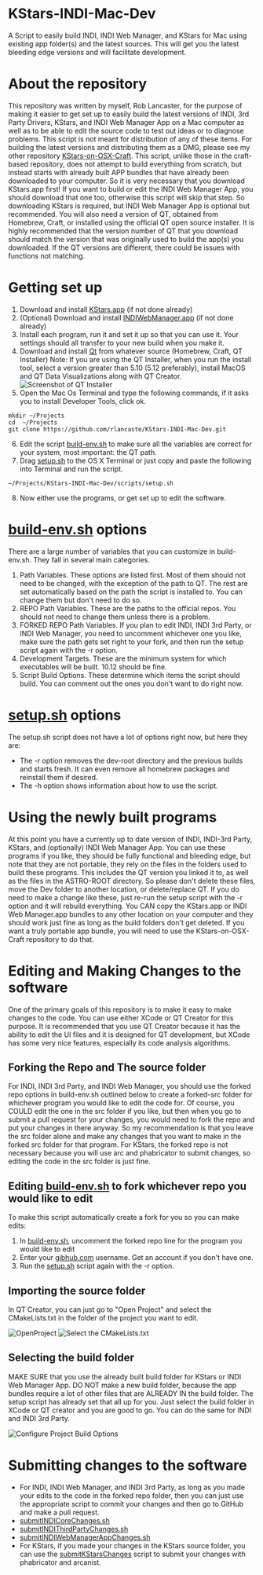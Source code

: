 # KStars-INDI-Mac-Dev
A Script to easily build INDI, INDI Web Manager, and KStars for Mac using existing app folder(s) and the latest sources.  This will get you the latest bleeding edge versions and will facilitate development.

# About the repository
This repository was written by myself, Rob Lancaster, for the purpose of making it easier to get set up to easily build the latest versions of INDI, 3rd Party Drivers, KStars, and INDI Web Manager App on a Mac computer
as well as to be able to edit the source code to test out ideas or to diagnose problems.  This script is not meant for distribution of any of these items.  For building the latest versions and distributing them as a DMG,
please see my other repository [KStars-on-OSX-Craft](https://github.com/rlancaste/kstars-on-osx-craft).  This script, unlike those in the craft-based repository, does not attempt to build everything from scratch, but instead starts with already built APP bundles that 
have already been downloaded to your computer.  So it is very necessary that you download KStars.app first!  If you want to build or edit the INDI Web Manager App, you should download that one too, otherwise this script 
will skip that step.  So downloading KStars is required, but INDI Web Manager App is optional but recommended.  You will also need a version of QT, obtained from Homebrew, Craft, or installed using the official QT open source installer.
It is highly recommended that the version number of QT that you download should match the version that was originally used to build the app(s) you downloaded.  If the QT versions are different, there could be issues with functions 
not matching.

# Getting set up

1. Download and install [KStars.app](https://edu.kde.org/kstars/#download) (if not done already)
2. (Optional) Download and install [INDIWebManager.app](https://github.com/rlancaste/INDIWebManagerApp/releases) (if not done already)
3. Install each program, run it and set it up so that you can use it.  Your settings should all transfer to your new build when you make it.
4. Download and install [Qt](https://www.qt.io) from whatever source (Homebrew, Craft, QT Installer)
	Note: If you are using the QT Installer, when you run the install tool, select a version greater than 5.10 (5.12 preferably), install MacOS and QT Data Visualizations along with QT Creator.
	![Screenshot of QT Installer](images/ConfigureProject.png "Screenshot of QT Installer")
5. Open the Mac Os Terminal and type the following commands, if it asks you to install Developer Tools, click ok.
```
mkdir ~/Projects
cd  ~/Projects
git clone https://github.com/rlancaste/KStars-INDI-Mac-Dev.git
```
6. Edit the script [build-env.sh](scripts/build-env.sh) to make sure all the variables are correct for your system, most important: the QT path.
7. Drag [setup.sh](scripts/setup.sh) to the OS X Terminal or just copy and paste the following into Terminal and run the script.
```
~/Projects/KStars-INDI-Mac-Dev/scripts/setup.sh
```
8. Now either use the programs, or get set up to edit the software.

# [build-env.sh](scripts/build-env.sh) options
There are a large number of variables that you can customize in build-env.sh.  They fall in several main categories.
1. Path Variables.  These options are listed first.  Most of them should not need to be changed, with the exception of the path to QT.  The rest are set automatically based on the path the script is installed to.  You can change them but don't need to do so.
2. REPO Path Variables.  These are the paths to the official repos.  You should not need to change them unless there is a problem.
3. FORKED REPO Path Variables.  If you plan to edit INDI, INDI 3rd Party, or INDI Web Manager, you need to uncomment whichever one you like, make sure the path gets set right to your fork, and then run the setup script again with the -r option.
4. Development Targets.  These are the minimum system for which executables will be built.  10.12 should be fine.
5. Script Build Options.  These determine which items the script should build.  You can comment out the ones you don't want to do right now.

# [setup.sh](scripts/setup.sh) options
The setup.sh script does not have a lot of options right now, but here they are:
- The -r option removes the dev-root directory and the previous builds and starts fresh.  It can even remove all homebrew packages and reinstall them if desired.
- The -h option shows information about how to use the script.

# Using the newly built programs

At this point you have a currently up to date version of INDI, INDI-3rd Party, KStars, and (optionally) INDI Web Manager App.
You can use these programs if you like, they should be fully functional and bleeding edge, 
but note that they are not portable, they rely on the files in the folders used to build these programs. This includes the QT version 
you linked it to, as well as the files in the ASTRO-ROOT directory.  So please don't delete these files, move the Dev folder to another location, or delete/replace QT.
If you do need to make a change like these, just re-run the setup script with the -r option and it will rebuild everything.  You CAN copy
the KStars.app or INDI Web Manager.app bundles to any other location on your computer and they should work just fine as long as the build folders don't get deleted.
If you want a truly portable app bundle, you will need to use the KStars-on-OSX-Craft repository to do that.

# Editing and Making Changes to the software

One of the primary goals of this repository is to make it easy to make changes to the code.  You can use either XCode or QT Creator for this
purpose.  It is recommended that you use QT Creator because it has the ability to edit the UI files and it is designed for QT development,
but XCode has some very nice features, especially its code analysis algorithms. 

## Forking the Repo and The source folder
For INDI, INDI 3rd Party, and INDI Web Manager, you should use the forked repo options in build-env.sh outlined below
to create a forked-src folder for whichever program you would like to edit the code for.  Of course, you COULD edit the one in the src folder if you like, but then when you
go to submit a pull request for your changes, you would need to fork the repo and put your changes in there anyway.  So my recommendation is that you leave the src folder alone
and make any changes that you want to make in the forked src folder for that program.  For KStars, the forked repo is not necessary because you will use arc and phabricator to submit changes,
so editing the code in the src folder is just fine.

## Editing [build-env.sh](scripts/build-env.sh) to fork whichever repo you would like to edit
To make this script automatically create a fork for you so you can make edits:
1. In [build-env.sh](scripts/build-env.sh), uncomment the forked repo line for the program you would like to edit
2. Enter your [gibhub.com](https://github.com/) username.  Get an account if you don't have one.
3. Run the [setup.sh](scripts/setup.sh) script again with the -r option.  

## Importing the source folder
In QT Creator, you can just go to "Open Project" and select the CMakeLists.txt in the folder of the project you want to edit.

![OpenProject](images/OpenProject.png "Open Project")
![Select the CMakeLists.txt](images/SelectCMakeLists.png "[Select the CMakeLists.txt")

## Selecting the build folder
MAKE SURE that you use the already built build folder for KStars or INDI Web Manager App.  DO NOT make a new build folder, because the app bundles require 
a lot of other files that are ALREADY IN the build folder.  The setup script has already set that all up for you.  Just select the build folder in XCode or QT creator and you
are good to go.  You can do the same for INDI and INDI 3rd Party.

![Configure Project Build Options](images/ConfigureProject.png "Configure Project Build Options")

# Submitting changes to the software
- For INDI, INDI Web Manager, and INDI 3rd Party, as long as you made your edits to the code in the forked repo folder, then you can just use the appropriate script to commit your changes and then go to GitHub and make a pull request.
- [submitINDICoreChanges.sh](scripts/submitINDICoreChanges.sh)
- [submitINDIThirdPartyChanges.sh](scripts/submitINDIThirdPartyChanges.sh)
- [submitINDIWebManagerAppChanges.sh](scripts/submitINDIWebManagerAppChanges.sh)
- For KStars, if you made your changes in the KStars source folder, you can use the [submitKStarsChanges](scripts/submitKStarsChanges.sh) script to submit your changes with phabricator and arcanist.
